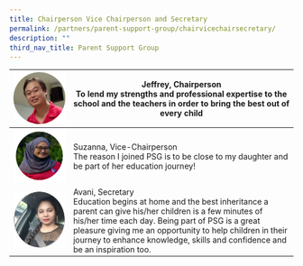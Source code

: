 ```yaml
---
title: Chairperson Vice Chairperson and Secretary
permalink: /partners/parent-support-group/chairvicechairsecretary/
description: ""
third_nav_title: Parent Support Group
---
```

| ![](/images/PSG/jeffrey.png) | Jeffrey, Chairperson<br>To lend my strengths and professional expertise to the school and the teachers in order to bring the best out of every child| 
| -------- | -------- | 
| ![](/images/PSG/suzanna.png)| Suzanna, Vice-Chairperson<br>The reason I joined PSG is to be close to my daughter and be part of her education journey!    | 
|![](/images/PSG/avanip.jpg)|Avani, Secretary<br>Education begins at home and the best inheritance a parent can give his/her children is a few minutes of his/her time each day. Being part of PSG is a great pleasure giving me an opportunity to help children in their journey to enhance knowledge, skills and confidence and be an inspiration too.

